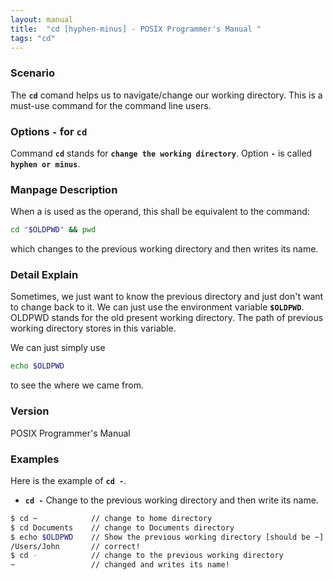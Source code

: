 ```yaml
---
layout: manual
title:  "cd [hyphen-minus] - POSIX Programmer's Manual "
tags: "cd"
---
```


### Scenario
The __`cd`__ comand helps us to navigate/change our working directory. This is a must-use command for the command line users. 

### Options `-` for `cd`
Command __`cd`__ stands for __`change the working directory`__.
Option __`-`__ is called __`hyphen or minus`__.

### Manpage Description

When a <hyphen-minus> is used as the operand, this shall be equivalent to the command:

```bash
cd "$OLDPWD" && pwd
```
which changes to the previous working directory and then writes its name.

### Detail Explain
Sometimes, we just want to know the previous directory and just don't want to change back to it. We can just use the environment variable __`$OLDPWD`__. OLDPWD stands for the old present working directory. The path of previous working directory stores in this variable.

We can just simply use
```bash
echo $OLDPWD 
```
to see the where we came from.
    

### Version
POSIX Programmer's Manual

### Examples
Here is the example of __`cd -`__.

- __`cd -`__ Change to the previous working directory and then write its name.

```bash
$ cd ~            // change to home directory
$ cd Documents    // change to Documents directory
$ echo $OLDPWD    // Show the previous working directory [should be ~]
/Users/John       // correct!
$ cd -            // change to the previous working directory
~                 // changed and writes its name! 
```

